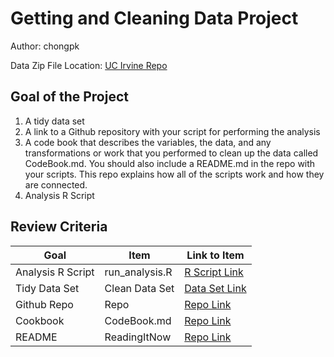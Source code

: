 # Getting and Cleaning Data Project
Author: chongpk <br />

Data Zip File Location: [UC Irvine Repo](https://d396qusza40orc.cloudfront.net/getdata%2Fprojectfiles%2FUCI%20HAR%20Dataset.zip "Clicking will download the data")

## Goal of the Project
1. A tidy data set 
2. A link to a Github repository with your script for performing the analysis 
3. A code book that describes the variables, the data, and any transformations or work that you performed to clean up the data called CodeBook.md. You should also include a README.md in the repo with your scripts. This repo explains how all of the scripts work and how they are connected.
4. Analysis R Script

## Review Criteria

Goal | Item | Link to Item
--- | --- | ---
Analysis R Script |  run_analysis.R |  [R Script Link](https://github.com/chongpk/datasciencecoursera//blob/master/run_analysis.R "run_analysis.R")
Tidy Data Set |  Clean Data Set |  [Data Set Link](https://github.com/chongpk/datasciencecoursera//blob/master/tidyData.txt "tidyData.txt")
Github Repo | Repo |  [Repo Link](https://github.com/chongpk/datasciencecoursera "Click to go to Repo")
Cookbook | CodeBook.md |  [Repo Link](https://github.com/chongpk/datasciencecoursera/blob/master/CodeBook.md "CodeBook.md")
README | ReadingItNow |  [Repo Link](https://github.com/chongpk/datasciencecoursera/blob/master/README.md "README.md")



